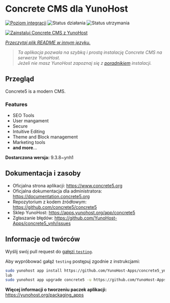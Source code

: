 <!--
To README zostało automatycznie wygenerowane przez <https://github.com/YunoHost/apps/tree/master/tools/readme_generator>
Nie powinno być ono edytowane ręcznie.
-->

# Concrete CMS dla YunoHost

[![Poziom integracji](https://apps.yunohost.org/badge/integration/concrete5)](https://ci-apps.yunohost.org/ci/apps/concrete5/)
![Status działania](https://apps.yunohost.org/badge/state/concrete5)
![Status utrzymania](https://apps.yunohost.org/badge/maintained/concrete5)

[![Zainstaluj Concrete CMS z YunoHost](https://install-app.yunohost.org/install-with-yunohost.svg)](https://install-app.yunohost.org/?app=concrete5)

*[Przeczytaj plik README w innym języku.](./ALL_README.md)*

> *Ta aplikacja pozwala na szybką i prostą instalację Concrete CMS na serwerze YunoHost.*  
> *Jeżeli nie masz YunoHost zapoznaj się z [poradnikiem](https://yunohost.org/install) instalacji.*

## Przegląd

Concrete5 is a modern CMS.

### Features

* SEO Tools
* User mangament
* Secure
* Intuitive Editing
* Theme and Block management
* Marketing tools
* **and more**...


**Dostarczona wersja:** 9.3.8~ynh1
## Dokumentacja i zasoby

- Oficjalna strona aplikacji: <https://www.concrete5.org>
- Oficjalna dokumentacja dla administratora: <https://documentation.concrete5.org>
- Repozytorium z kodem źródłowym: <https://github.com/concrete5/concrete5>
- Sklep YunoHost: <https://apps.yunohost.org/app/concrete5>
- Zgłaszanie błędów: <https://github.com/YunoHost-Apps/concrete5_ynh/issues>

## Informacje od twórców

Wyślij swój pull request do [gałęzi `testing`](https://github.com/YunoHost-Apps/concrete5_ynh/tree/testing).

Aby wypróbować gałąź `testing` postępuj zgodnie z instrukcjami:

```bash
sudo yunohost app install https://github.com/YunoHost-Apps/concrete5_ynh/tree/testing --debug
lub
sudo yunohost app upgrade concrete5 -u https://github.com/YunoHost-Apps/concrete5_ynh/tree/testing --debug
```

**Więcej informacji o tworzeniu paczek aplikacji:** <https://yunohost.org/packaging_apps>
